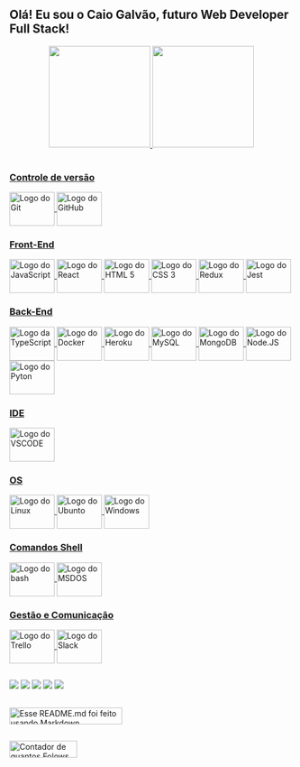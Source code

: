 ## Olá! Eu sou o Caio Galvão, futuro Web Developer Full Stack!

<div align="center">
  <a href="https://github.com/CaioBGalvao">
  <img height="180em" src="https://github-readme-stats.vercel.app/api?username=CaioBGalvao&show_icons=true&theme=nord&include_all_commits=true&count_private=true"/>
  <img height="180em" src="https://github-readme-stats.vercel.app/api/top-langs/?username=CaioBGalvao&layout=compact&langs_count=7&theme=nord"/>
</div>
<div style="display: inline_block"><br>

### Controle de versão

<img align="center" alt="Logo do Git" height="60" width="80" src="https://cdn.jsdelivr.net/gh/devicons/devicon/icons/git/git-original-wordmark.svg">
<img align="center" alt="Logo do GitHub" height="60" width="80" src="https://cdn.jsdelivr.net/gh/devicons/devicon/icons/github/github-original-wordmark.svg">

### Front-End

  <img align="center" alt="Logo do JavaScript" height="60" width="80" src="https://cdn.jsdelivr.net/gh/devicons/devicon/icons/javascript/javascript-original.svg">
  <img align="center" alt="Logo do React" height="60" width="80" src="https://cdn.jsdelivr.net/gh/devicons/devicon/icons/react/react-original-wordmark.svg">
  <img align="center" alt="Logo do HTML 5" height="60" width="80" src="https://cdn.jsdelivr.net/gh/devicons/devicon/icons/html5/html5-original-wordmark.svg">
  <img align="center" alt="Logo do CSS 3" height="60" width="80" src="https://cdn.jsdelivr.net/gh/devicons/devicon/icons/css3/css3-original-wordmark.svg">
  <img align="center" alt="Logo do Redux" height="60" width="80" src="https://cdn.jsdelivr.net/gh/devicons/devicon/icons/redux/redux-original.svg" />
  <img align="center" alt="Logo do Jest" height="60" width="80" src="https://cdn.jsdelivr.net/gh/devicons/devicon/icons/jest/jest-plain.svg">

### Back-End

  <img align="center" alt="Logo da TypeScript" height="60" width="80" src="https://cdn.jsdelivr.net/gh/devicons/devicon/icons/typescript/typescript-original.svg">
  <img align="center" alt="Logo do Docker" height="60" width="80" src="https://cdn.jsdelivr.net/gh/devicons/devicon/icons/docker/docker-original-wordmark.svg">
  <img align="center" alt="Logo do Heroku" height="60" width="80" src="https://cdn.jsdelivr.net/gh/devicons/devicon/icons/heroku/heroku-original-wordmark.svg">
  <img align="center" alt="Logo do MySQL" height="60" width="80" src="https://cdn.jsdelivr.net/gh/devicons/devicon/icons/mysql/mysql-original-wordmark.svg">
  <img align="center" alt="Logo do MongoDB" height="60" width="80" src="https://cdn.jsdelivr.net/gh/devicons/devicon/icons/mongodb/mongodb-original-wordmark.svg">
  <img align="center" alt="Logo do Node.JS" height="60" width="80" src="https://cdn.jsdelivr.net/gh/devicons/devicon/icons/nodejs/nodejs-original-wordmark.svg">
  <img align="center" alt="Logo do Pyton" height="60" width="80" src="https://cdn.jsdelivr.net/gh/devicons/devicon/icons/python/python-original-wordmark.svg">
  
 
### IDE

  <img align="center" alt="Logo do VSCODE" height="60" width="80" src="https://cdn.jsdelivr.net/gh/devicons/devicon/icons/vscode/vscode-original-wordmark.svg">

### OS

  <img align="center" alt="Logo do Linux" height="60" width="80" src="https://cdn.jsdelivr.net/gh/devicons/devicon/icons/linux/linux-original.svg">
  <img align="center" alt="Logo do Ubunto" height="60" width="80" src="https://cdn.jsdelivr.net/gh/devicons/devicon/icons/ubuntu/ubuntu-plain-wordmark.svg">
  <img align="center" alt="Logo do Windows" height="60" width="80" src="https://cdn.jsdelivr.net/gh/devicons/devicon/icons/windows8/windows8-original.svg">

### Comandos Shell  

  <img align="center" alt="Logo do bash" height="60" width="80" src="https://cdn.jsdelivr.net/gh/devicons/devicon/icons/bash/bash-original.svg">
  <img align="center" alt="Logo do MSDOS" height="60" width="80" src="https://cdn.jsdelivr.net/gh/devicons/devicon/icons/msdos/msdos-original.svg">

### Gestão e Comunicação

  <img align="center" alt="Logo do Trello" height="60" width="80" src="https://cdn.jsdelivr.net/gh/devicons/devicon/icons/trello/trello-plain-wordmark.svg">
  <img align="center" alt="Logo do Slack" height="60" width="80" src="https://cdn.jsdelivr.net/gh/devicons/devicon/icons/slack/slack-original-wordmark.svg">
</div>
 
##

<div> 
  <a href="https://www.linkedin.com/in/CaioBGalvao/" target="_blank"><img src="https://img.shields.io/badge/-LinkedIn-%230077B5?style=for-the-badge&logo=linkedin&logoColor=white" target="_blank"></a>
  <a href="https://twitter.com/Caio_BGalvao" target="_blank"><img src="https://img.shields.io/badge/Twitter-1DA1F2?style=for-the-badge&logo=twitter&logoColor=white" target="_blank"></a>
  <a href="https://wa.me/5521998078393" target="_blank"><img src="https://img.shields.io/badge/WhatsApp-25D366?style=for-the-badge&logo=whatsapp&logoColor=white" target="_blank"></a> 
 <a href="https://t.me/CaioBG" target="_blank"><img src="https://img.shields.io/badge/Telegram-2CA5E0?style=for-the-badge&logo=telegram&logoColor=white"></a> 
 <a href="mailto:caio_bgalvao@hotmail.com" target="_blank"><img src="https://img.shields.io/badge/Microsoft_Outlook-0078D4?style=for-the-badge&logo=microsoft-outlook&logoColor=white" target="_blank"></a>
</div>

##

<div>
  <img align="center" alt="Esse README.md foi feito usando Markdown" height="30" width="200" src="https://img.shields.io/badge/Made%20with-Markdown-1f425f.svg">
</div>

##

<div>
  <img align="center" alt="Contador de quantos Folows já foram feitos no perfil do CaioBGalvao" height="30" width="120" src="https://img.shields.io/github/followers/CaioBGalvao.svg?style=social&label=Follow&maxAge=25">
</div>
